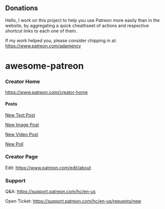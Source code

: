 ## Donations

Hello, I work on this project to help you use Patreon more easily than in the website, by aggregating a quick cheathseet of actions and respective shortcut links to each one of them.

If my work helped you, please consider chipping in at: https://www.patreon.com/adamency

# awesome-patreon


### Creator Home

https://www.patreon.com/creator-home

#### Posts

[New Text Post](https://www.patreon.com/posts/46595011/edit)

[New Image Post](https://www.patreon.com/posts/46595038/edit)

[New Video Post](https://www.patreon.com/posts/46595049/edit)

[New Poll](https://www.patreon.com/posts/46595026/edit)

### Creator Page

Edit: https://www.patreon.com/edit/about

### Support

Q&A: https://support.patreon.com/hc/en-us

Open Ticket: https://support.patreon.com/hc/en-us/requests/new
